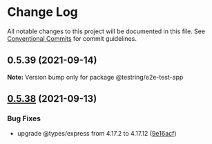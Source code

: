 # Change Log

All notable changes to this project will be documented in this file.
See [Conventional Commits](https://conventionalcommits.org) for commit guidelines.

## 0.5.39 (2021-09-14)

**Note:** Version bump only for package @testring/e2e-test-app





## [0.5.38](https://github.com/ringcentral/testring/compare/v0.5.37...v0.5.38) (2021-09-13)


### Bug Fixes

* upgrade @types/express from 4.17.2 to 4.17.12 ([9e16acf](https://github.com/ringcentral/testring/commit/9e16acf938f34558ac195a06374c0ef06e2a8e7e))
